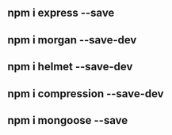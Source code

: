 ## npm i express --save

## npm i morgan --save-dev

## npm i helmet --save-dev

## npm i compression --save-dev

## npm i mongoose --save
